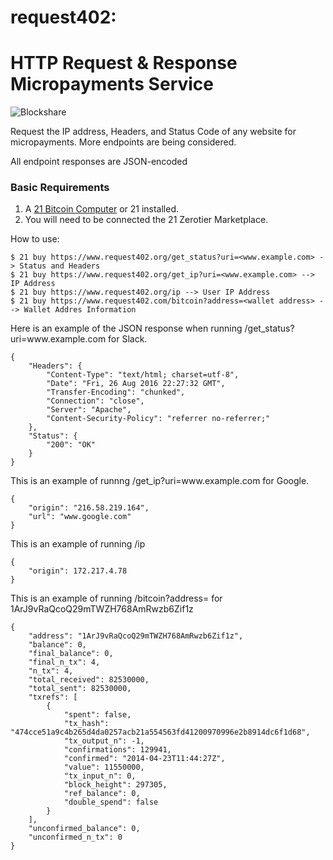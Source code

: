 # request402: 
HTTP Request & Response Micropayments Service
===========================================
![Blockshare](https://machine-payable.herokuapp.com/static/img/abstractdot.ico)

Request the IP address, Headers, and Status Code of any website for micropayments. More endpoints are being considered.

All endpoint responses are JSON-encoded

<h3> Basic Requirements </h3>

1. A  <a href="https://21.co">21 Bitcoin Computer</a> or 21 installed.
2. You will need to be connected the 21 Zerotier Marketplace.

How to use:

    $ 21 buy https://www.request402.org/get_status?uri=<www.example.com> -> Status and Headers
    $ 21 buy https://www.request402.org/get_ip?uri=<www.example.com> --> IP Address
    $ 21 buy https://www.request402.org/ip --> User IP Address
    $ 21 buy https://www.request402.com/bitcoin?address=<wallet address> --> Wallet Addres Information


<p>Here is an example of the JSON response when running /get_status?uri=www.example.com for Slack.</p>
<pre><code>{
    "Headers": {
        "Content-Type": "text/html; charset=utf-8",
        "Date": "Fri, 26 Aug 2016 22:27:32 GMT",
        "Transfer-Encoding": "chunked",
        "Connection": "close",
        "Server": "Apache",
        "Content-Security-Policy": "referrer no-referrer;"
    },
    "Status": {
        "200": "OK"
    }
}
</code></pre>
<p>This is an example of runnng /get_ip?uri=www.example.com for Google.</p>
<pre><code>{
    "origin": "216.58.219.164",
    "url": "www.google.com"
}
</code></pre>

<p>This is an example of running /ip </p>
<pre><code>{
    "origin": 172.217.4.78
}
</code></pre>
<p>This is an example of running /bitcoin?address=<wallet address> for 1ArJ9vRaQcoQ29mTWZH768AmRwzb6Zif1z</p>
<pre><code>{
    "address": "1ArJ9vRaQcoQ29mTWZH768AmRwzb6Zif1z",
    "balance": 0,
    "final_balance": 0,
    "final_n_tx": 4,
    "n_tx": 4,
    "total_received": 82530000,
    "total_sent": 82530000,
    "txrefs": [
        {
            "spent": false,
            "tx_hash": "474cce51a9c4b265d4da0257acb21a554563fd41200970996e2b8914dc6f1d68",
            "tx_output_n": -1,
            "confirmations": 129941,
            "confirmed": "2014-04-23T11:44:27Z",
            "value": 11550000,
            "tx_input_n": 0,
            "block_height": 297305,
            "ref_balance": 0,
            "double_spend": false
        }
    ],
    "unconfirmed_balance": 0,
    "unconfirmed_n_tx": 0
}
</code></pre>
